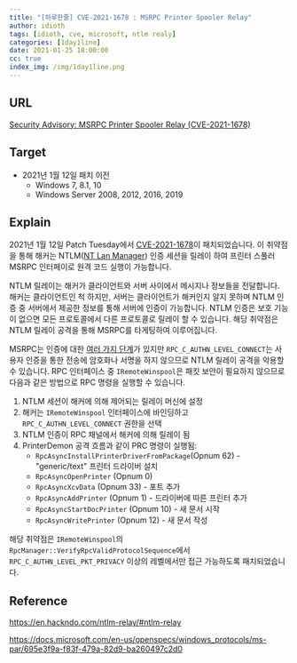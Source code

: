 ```yaml
---
title: "[하루한줄] CVE-2021-1678 : MSRPC Printer Spooler Relay"
author: idioth
tags: [idioth, cve, microsoft, ntlm realy]
categories: [1day1line]
date: 2021-01-25 18:00:00
cc: true
index_img: /img/1day1line.png
---
```


## URL 

[Security Advisory: MSRPC Printer Spooler Relay (CVE-2021-1678)](https://www.crowdstrike.com/blog/cve-2021-1678-printer-spooler-relay-security-advisory/?utm_content=sprout&utm_medium=soc&utm_source=twittere.com/blog/cve-2021-1678-printer-spooler-relay-security-advisory/)



## Target

- 2021년 1월 12일 패치 이전
  - Windows 7, 8.1, 10
  - Windows Server 2008, 2012, 2016, 2019

## Explain

2021년 1월 12일 Patch Tuesday에서 [CVE-2021-1678](https://msrc.microsoft.com/update-guide/vulnerability/CVE-2021-1678)이 패치되었습니다. 이 취약점을 통해 해커는 NTLM([NT Lan Manager](https://en.wikipedia.org/wiki/NT_LAN_Manager)) 인증 세션을 릴레이 하여 프린터 스풀러 MSRPC 인터페이로 원격 코드 실행이 가능합니다.

NTLM 릴레이는 해커가 클라이언트와 서버 사이에서 메시지나 정보들을 전달합니다. 해커는 클라이언트인 척 하지만, 서버는 클라이언트가 해커인지 알지 못하며 NTLM 인증 중 서버에서 제공한 정보를 통해 서버에 인증이 가능합니다. NTLM 인증은 보호 기능이 없으면 모든 프로토콜에서 다른 프로토콜로 릴레이 할 수 있습니다. 해당 취약점은 NTLM 릴레이 공격을 통해 MSRPC를 타게팅하여 이루어집니다.

MSRPC는 인증에 대한 [여러 가지 단계](https://docs.microsoft.com/en-us/openspecs/windows_protocols/ms-rpce/425a7c53-c33a-4868-8e5b-2a850d40dc73)가 있지만 `RPC_C_AUTHN_LEVEL_CONNECT`는 사용자 인증을 통한 전송에 암호화나 서명을 하지 않으므로 NTLM 릴레이 공격을 악용할 수 있습니다. RPC 인터페이스 중 `IRemoteWinspool`은 패킷 보안이 필요하지 않으므로 다음과 같은 방법으로 RPC 명령을 실행할 수 있습니다.

1. NTLM 세션이 해커에 의해 제어되는 릴레이 머신에 설정
2. 해커는 `IRemoteWinspool` 인터페이스에 바인딩하고 `RPC_C_AUTHN_LEVEL_CONNECT` 권한을 선택
3. NTLM 인증이 RPC 채널에서 해커에 의해 릴레이 됨
4. PrinterDemon 공격 흐름과 같이 PRC 명령이 실행됨:
   - `RpcAsyncInstallPrinterDriverFromPackage`(Opnum 62) - "generic/text" 프린터 드라이버 설치
   - `RpcAsyncOpenPrinter` (Opnum 0)
   - `RpcAsyncXcvData` (Opnum 33) - 포트 추가
   - `RpcAsyncAddPrinter` (Opnum 1) - 드라이버에 따른 프린터 추가
   - `RpcAsyncStartDocPrinter` (Opnum 10) - 새 문서 시작
   - `RpcAsyncWritePrinter` (Opnum 12) - 새 문서 작성

해당 취약점은 `IRemoteWinspool`의 `RpcManager::VerifyRpcValidProtocolSequence`에서 `RPC_C_AUTHN_LEVEL_PKT_PRIVACY` 이상의 레벨에서만 접근 가능하도록 패치되었습니다.

## Reference

https://en.hackndo.com/ntlm-relay/#ntlm-relay

https://docs.microsoft.com/en-us/openspecs/windows_protocols/ms-par/695e3f9a-f83f-479a-82d9-ba260497c2d0